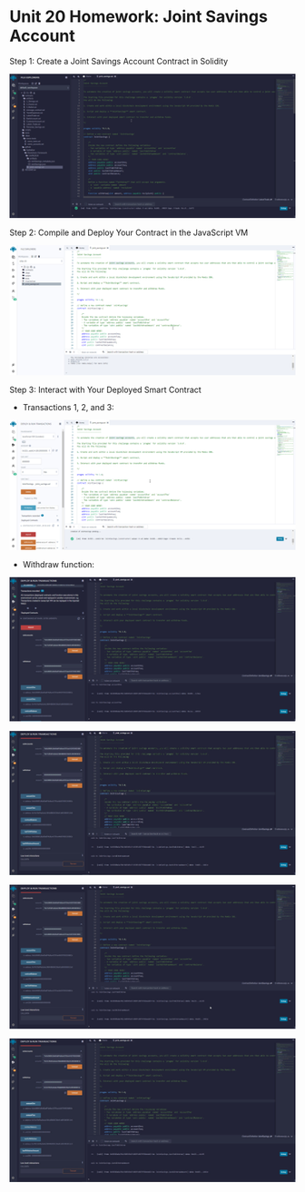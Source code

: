 # Unit 20 Homework: Joint Savings Account

Step 1: Create a Joint Savings Account Contract in Solidity

![Code](https://github.com/MoBerr/Joint-Savings-Account/blob/master/Screenshots/Code.gif)

Step 2: Compile and Deploy Your Contract in the JavaScript VM

![Compilation_Deployment](https://github.com/MoBerr/Joint-Savings-Account/blob/master/Screenshots/Compilation_Deployment.gif)

Step 3: Interact with Your Deployed Smart Contract

* Transactions 1, 2, and 3:

![Deposit](https://github.com/MoBerr/Joint-Savings-Account/blob/master/Screenshots/Deposit.gif)

* Withdraw function:

![WDW_1](https://github.com/MoBerr/Joint-Savings-Account/blob/master/Screenshots/WDW_1.gif)

![WDW_1](https://github.com/MoBerr/Joint-Savings-Account/blob/master/Screenshots/WDW_1.jpg)

![WDW_2](https://github.com/MoBerr/Joint-Savings-Account/blob/master/Screenshots/WDW_2.gif)

![WDW_2](https://github.com/MoBerr/Joint-Savings-Account/blob/master/Screenshots/WDW_2.jpg)

